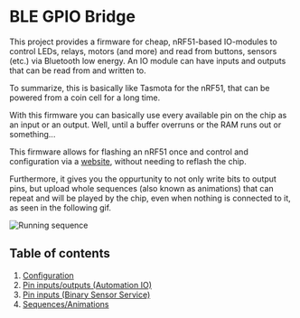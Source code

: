 # BLE GPIO Bridge

This project provides a firmware for cheap, nRF51-based IO-modules to control LEDs, relays, motors (and more) and read from buttons, sensors (etc.) via Bluetooth low energy.
An IO module can have inputs and outputs that can be read from and written to.

To summarize, this is basically like Tasmota for the nRF51, that can be powered from a coin cell for a long time.

With this firmware you can basically use every available pin on the chip as an input or an output.
Well, until a buffer overruns or the RAM runs out or something...

This firmware allows for flashing an nRF51 once and control and configuration via a [website](https://ble.nullco.de),
without needing to reflash the chip.

Furthermore, it gives you the oppurtunity to not only write bits to output pins, but upload whole sequences (also known as animations)
that can repeat and will be played by the chip, even when nothing is connected to it, as seen in the following gif.

![Running sequence](https://user-images.githubusercontent.com/26143255/188250995-35686f41-e14b-4790-976d-508945753b45.gif)

## Table of contents

1. [Configuration](docs/CONFIGURATION.md)
2. [Pin inputs/outputs (Automation IO)](docs/AUTOMATION_IO_SERVICE.md)
3. [Pin inputs (Binary Sensor Service)](docs/BINARY_SENSOR_SERVICE.md)
4. [Sequences/Animations](docs/SEQUENCES.md)
